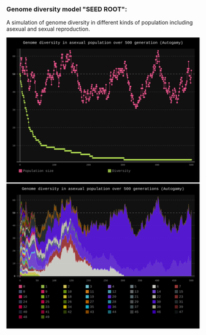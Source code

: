 ### Genome diversity model "SEED ROOT":

A simulation of genome diversity in different kinds of population including asexual and sexual reproduction.

![Alt text](./Autogamy_1.svg)
![Alt text](./Autogamy_2.svg)